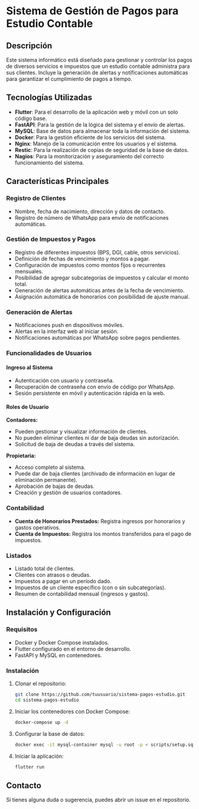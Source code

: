 # Sistema de Gestión de Pagos para Estudio Contable

## Descripción
Este sistema informático está diseñado para gestionar y controlar los pagos de diversos servicios e impuestos que un estudio contable administra para sus clientes. Incluye la generación de alertas y notificaciones automáticas para garantizar el cumplimiento de pagos a tiempo.

## Tecnologías Utilizadas
- **Flutter**: Para el desarrollo de la aplicación web y móvil con un solo código base.
- **FastAPI**: Para la gestión de la lógica del sistema y el envío de alertas.
- **MySQL**: Base de datos para almacenar toda la información del sistema.
- **Docker**: Para la gestión eficiente de los servicios del sistema.
- **Nginx**: Manejo de la comunicación entre los usuarios y el sistema.
- **Restic**: Para la realización de copias de seguridad de la base de datos.
- **Nagios**: Para la monitorización y aseguramiento del correcto funcionamiento del sistema.

## Características Principales
### Registro de Clientes
- Nombre, fecha de nacimiento, dirección y datos de contacto.
- Registro de número de WhatsApp para envío de notificaciones automáticas.

### Gestión de Impuestos y Pagos
- Registro de diferentes impuestos (BPS, DGI, cable, otros servicios).
- Definición de fechas de vencimiento y montos a pagar.
- Configuración de impuestos como montos fijos o recurrentes mensuales.
- Posibilidad de agregar subcategorías de impuestos y calcular el monto total.
- Generación de alertas automáticas antes de la fecha de vencimiento.
- Asignación automática de honorarios con posibilidad de ajuste manual.

### Generación de Alertas
- Notificaciones push en dispositivos móviles.
- Alertas en la interfaz web al iniciar sesión.
- Notificaciones automáticas por WhatsApp sobre pagos pendientes.

### Funcionalidades de Usuarios
#### Ingreso al Sistema
- Autenticación con usuario y contraseña.
- Recuperación de contraseña con envío de código por WhatsApp.
- Sesión persistente en móvil y autenticación rápida en la web.

#### Roles de Usuario
**Contadores:**
- Pueden gestionar y visualizar información de clientes.
- No pueden eliminar clientes ni dar de baja deudas sin autorización.
- Solicitud de baja de deudas a través del sistema.

**Propietaria:**
- Acceso completo al sistema.
- Puede dar de baja clientes (archivado de información en lugar de eliminación permanente).
- Aprobación de bajas de deudas.
- Creación y gestión de usuarios contadores.

### Contabilidad
- **Cuenta de Honorarios Prestados:** Registra ingresos por honorarios y gastos operativos.
- **Cuenta de Impuestos:** Registra los montos transferidos para el pago de impuestos.

### Listados
- Listado total de clientes.
- Clientes con atrasos o deudas.
- Impuestos a pagar en un período dado.
- Impuestos de un cliente específico (con o sin subcategorías).
- Resumen de contabilidad mensual (ingresos y gastos).

## Instalación y Configuración
### Requisitos
- Docker y Docker Compose instalados.
- Flutter configurado en el entorno de desarrollo.
- FastAPI y MySQL en contenedores.

### Instalación
1. Clonar el repositorio:
   ```sh
   git clone https://github.com/tuusuario/sistema-pagos-estudio.git
   cd sistema-pagos-estudio
   ```
2. Iniciar los contenedores con Docker Compose:
   ```sh
   docker-compose up -d
   ```
3. Configurar la base de datos:
   ```sh
   docker exec -it mysql-container mysql -u root -p < scripts/setup.sql
   ```
4. Iniciar la aplicación:
   ```sh
   flutter run
   ```

## Contacto
Si tienes alguna duda o sugerencia, puedes abrir un issue en el repositorio.
